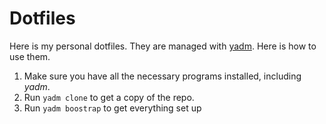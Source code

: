 # Dotfiles
Here is my personal dotfiles. They are managed with [yadm](https://github.com/TheLocehiliosan/yadm). Here is how to use them.

1. Make sure you have all the necessary programs installed, including *yadm*. 
2. Run `yadm clone` to get a copy of the repo. 
3. Run `yadm boostrap` to get everything set up 
